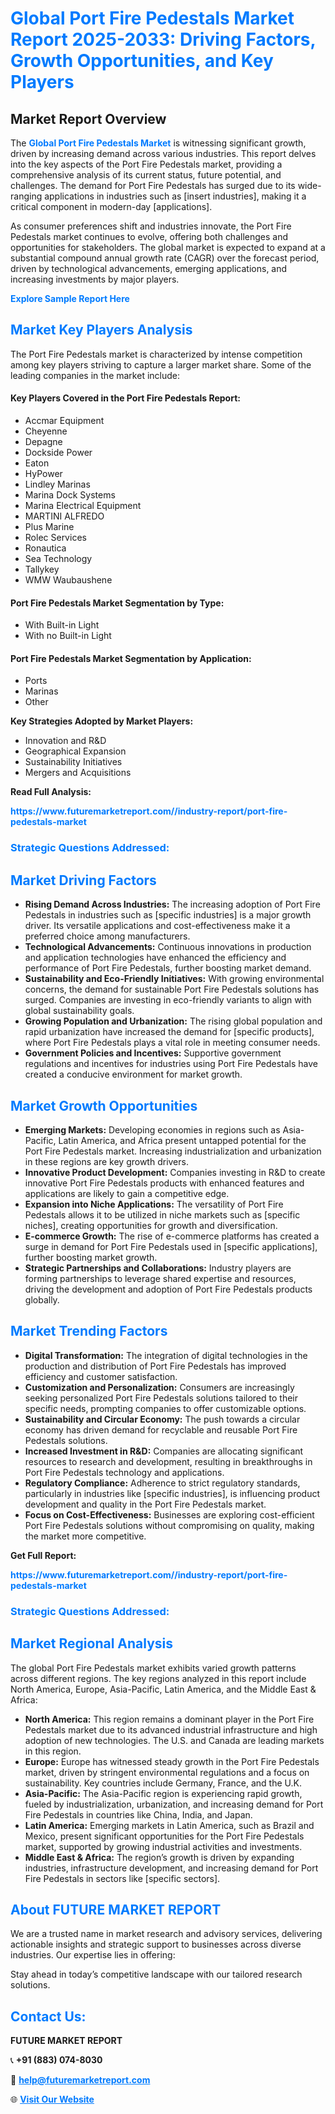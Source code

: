 <h1 style="color: #007BFF;">Global Port Fire Pedestals Market Report 2025-2033: Driving Factors, Growth Opportunities, and Key Players</h1>

<section id="overview">
<h2>Market Report Overview</h2>
<p>The <a href="https://www.futuremarketreport.com//industry-report/port-fire-pedestals-market" style="color: #007BFF; text-decoration: none;"><strong>Global Port Fire Pedestals Market</strong></a> is witnessing significant growth, driven by increasing demand across various industries. This report delves into the key aspects of the Port Fire Pedestals market, providing a comprehensive analysis of its current status, future potential, and challenges. The demand for Port Fire Pedestals has surged due to its wide-ranging applications in industries such as [insert industries], making it a critical component in modern-day [applications].</p>
<p>As consumer preferences shift and industries innovate, the Port Fire Pedestals market continues to evolve, offering both challenges and opportunities for stakeholders. The global market is expected to expand at a substantial compound annual growth rate (CAGR) over the forecast period, driven by technological advancements, emerging applications, and increasing investments by major players.</p>
</section>

<section id="overview">
<p><a href="https://www.futuremarketreport.com//request-sample/reportId=48609" style="color: #007BFF; text-decoration: none;"><strong>Explore Sample Report Here</strong></a></p>
</section>

<section id="key-players">
<h2 style="color: #007BFF;">Market Key Players Analysis</h2>
<p>The Port Fire Pedestals market is characterized by intense competition among key players striving to capture a larger market share. Some of the leading companies in the market include:</p>
<h4>Key Players Covered in the Port Fire Pedestals Report:</h4>
<ul><li>Accmar Equipment</li><li>Cheyenne</li><li>Depagne</li><li>Dockside Power</li><li>Eaton</li><li>HyPower</li><li>Lindley Marinas</li><li>Marina Dock Systems</li><li>Marina Electrical Equipment</li><li>MARTINI ALFREDO</li><li>Plus Marine</li><li>Rolec Services</li><li>Ronautica</li><li>Sea Technology</li><li>Tallykey</li><li>WMW Waubaushene</li></ul>
<h4>Port Fire Pedestals Market Segmentation by Type:</h4>
<ul><li>With Built-in Light</li><li>With no Built-in Light</li></ul>

<h4>Port Fire Pedestals Market Segmentation by Application:</h4>
<ul><li>Ports</li><li>Marinas</li><li>Other</li></ul>
<p><strong>Key Strategies Adopted by Market Players:</strong></p>
<ul>
<li>Innovation and R&D</li>
<li>Geographical Expansion</li>
<li>Sustainability Initiatives</li>
<li>Mergers and Acquisitions</li>
</ul>
</section>

<section>
<p><strong>Read Full Analysis: </strong></p><a href="https://www.futuremarketreport.com//industry-report/port-fire-pedestals-market" style="color: #007BFF; text-decoration: none;"><strong>https://www.futuremarketreport.com//industry-report/port-fire-pedestals-market</strong></a>
<h3 style="color: #007BFF;">Strategic Questions Addressed:</h3>
</section>

<section id="driving-factors">
<h2 style="color: #007BFF;">Market Driving Factors</h2>
<ul>
<li><strong>Rising Demand Across Industries:</strong> The increasing adoption of Port Fire Pedestals in industries such as [specific industries] is a major growth driver. Its versatile applications and cost-effectiveness make it a preferred choice among manufacturers.</li>
<li><strong>Technological Advancements:</strong> Continuous innovations in production and application technologies have enhanced the efficiency and performance of Port Fire Pedestals, further boosting market demand.</li>
<li><strong>Sustainability and Eco-Friendly Initiatives:</strong> With growing environmental concerns, the demand for sustainable Port Fire Pedestals solutions has surged. Companies are investing in eco-friendly variants to align with global sustainability goals.</li>
<li><strong>Growing Population and Urbanization:</strong> The rising global population and rapid urbanization have increased the demand for [specific products], where Port Fire Pedestals plays a vital role in meeting consumer needs.</li>
<li><strong>Government Policies and Incentives:</strong> Supportive government regulations and incentives for industries using Port Fire Pedestals have created a conducive environment for market growth.</li>
</ul>
</section>

<section id="growth-opportunities">
<h2 style="color: #007BFF;">Market Growth Opportunities</h2>
<ul>
<li><strong>Emerging Markets:</strong> Developing economies in regions such as Asia-Pacific, Latin America, and Africa present untapped potential for the Port Fire Pedestals market. Increasing industrialization and urbanization in these regions are key growth drivers.</li>
<li><strong>Innovative Product Development:</strong> Companies investing in R&D to create innovative Port Fire Pedestals products with enhanced features and applications are likely to gain a competitive edge.</li>
<li><strong>Expansion into Niche Applications:</strong> The versatility of Port Fire Pedestals allows it to be utilized in niche markets such as [specific niches], creating opportunities for growth and diversification.</li>
<li><strong>E-commerce Growth:</strong> The rise of e-commerce platforms has created a surge in demand for Port Fire Pedestals used in [specific applications], further boosting market growth.</li>
<li><strong>Strategic Partnerships and Collaborations:</strong> Industry players are forming partnerships to leverage shared expertise and resources, driving the development and adoption of Port Fire Pedestals products globally.</li>
</ul>
</section>

<section id="trending-factors">
<h2 style="color: #007BFF;">Market Trending Factors</h2>
<ul>
<li><strong>Digital Transformation:</strong> The integration of digital technologies in the production and distribution of Port Fire Pedestals has improved efficiency and customer satisfaction.</li>
<li><strong>Customization and Personalization:</strong> Consumers are increasingly seeking personalized Port Fire Pedestals solutions tailored to their specific needs, prompting companies to offer customizable options.</li>
<li><strong>Sustainability and Circular Economy:</strong> The push towards a circular economy has driven demand for recyclable and reusable Port Fire Pedestals solutions.</li>
<li><strong>Increased Investment in R&D:</strong> Companies are allocating significant resources to research and development, resulting in breakthroughs in Port Fire Pedestals technology and applications.</li>
<li><strong>Regulatory Compliance:</strong> Adherence to strict regulatory standards, particularly in industries like [specific industries], is influencing product development and quality in the Port Fire Pedestals market.</li>
<li><strong>Focus on Cost-Effectiveness:</strong> Businesses are exploring cost-efficient Port Fire Pedestals solutions without compromising on quality, making the market more competitive.</li>
</ul>
</section>

<section>
<p><strong>Get Full Report: </strong></p><a href="https://www.futuremarketreport.com//industry-report/port-fire-pedestals-market" style="color: #007BFF; text-decoration: none;"><strong>https://www.futuremarketreport.com//industry-report/port-fire-pedestals-market</strong></a>
<h3 style="color: #007BFF;">Strategic Questions Addressed:</h3>
</section>


<section id="regional-analysis">
<h2 style="color: #007BFF;">Market Regional Analysis</h2>
<p>The global Port Fire Pedestals market exhibits varied growth patterns across different regions. The key regions analyzed in this report include North America, Europe, Asia-Pacific, Latin America, and the Middle East & Africa:</p>
<ul>
<li><strong>North America:</strong> This region remains a dominant player in the Port Fire Pedestals market due to its advanced industrial infrastructure and high adoption of new technologies. The U.S. and Canada are leading markets in this region.</li>
<li><strong>Europe:</strong> Europe has witnessed steady growth in the Port Fire Pedestals market, driven by stringent environmental regulations and a focus on sustainability. Key countries include Germany, France, and the U.K.</li>
<li><strong>Asia-Pacific:</strong> The Asia-Pacific region is experiencing rapid growth, fueled by industrialization, urbanization, and increasing demand for Port Fire Pedestals in countries like China, India, and Japan.</li>
<li><strong>Latin America:</strong> Emerging markets in Latin America, such as Brazil and Mexico, present significant opportunities for the Port Fire Pedestals market, supported by growing industrial activities and investments.</li>
<li><strong>Middle East & Africa:</strong> The region’s growth is driven by expanding industries, infrastructure development, and increasing demand for Port Fire Pedestals in sectors like [specific sectors].</li>
</ul>
</section>

<footer>
<h2 style="color: #007BFF;">About FUTURE MARKET REPORT</h2>
<p>We are a trusted name in market research and advisory services, delivering actionable insights and strategic support to businesses across diverse industries. Our expertise lies in offering:</p>

<p>Stay ahead in today’s competitive landscape with our tailored research solutions.</p>

<h2 style="color: #007BFF;">Contact Us:</h2>
<p><strong>FUTURE MARKET REPORT</strong></p>
<p>📞 <strong>+91 (883) 074-8030</strong></p>
<p>📧 <strong><a href="mailto:help@futuremarketreport.com" style="color: #007BFF;">help@futuremarketreport.com</a></strong></p>
<p>🌐 <strong><a href="https://www.futuremarketreport.com/" style="color: #007BFF;">Visit Our Website</a></strong></p>
</footer>